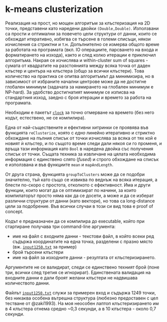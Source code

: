 # k-means clusterization

Реализация на прост, но мощен алгоритъм за клъстеризация на 2D точки, представени като наредени двойки `(Double,Double)`. Използвани са прости и оптимални за повечето цели структури от данни, които се обхождат итеративно, избягва се търсене в големи списъци, някои изчисления са стриктни и т.н. Допълнително се измерва общото време за работата на програмата (вкл. IO операциите, парсването на входа и форматирането на изхода), както и след колко итерации е приключил алгоритъма. Накрая се изчислява и within-cluster sum of squares - сумата от квадратите на разстоянията между всяка точка от даден клъстер и центъра на клъстера (общо за всички клъстери). Това количество на практика се опитва алгоритъмът да минимизира, но в зависимост от избраните начални центрове може да не достигне глобален минимум (задачата за намирането на глобален минимум е NP-hard). За удобство достигнатият минимум се изписва на стандартния изход, заедно с броя итерации и времето за работа на програмата.

Необходим е пакетът [`clock`](https://hackage.haskell.org/package/clock) за точно отмерване на времето (без него кодът, естествено, не се компилира).

Една от най-съществените и ефективни хитринки се проявява във функцията `reClusterize`, която с _едно_ линейно итеративно и стриктно обхождане на пълния списък от точки изчислява за всяка от тях кой е новият ѝ клъстер, и по същото време следи дали някоя си го променя, и връща тази информация като `Bool` в наредена двойка със получения списък от точки. Същата техника за извличане на цялата необходима информация с единствено слято (_fused_) и строго обхождане на списък е използвана и във функциите `mean` и `mapAndLength`.

От друга страна, функцията `groupToClusters` може да се подобри значително, тъй като също се извиква по веднъж на всяка итерация, а блести по-скоро с простота, отколкото с ефективност. Има и други функции, които могат да се оптимизират по начини, за които компилаторът просто няма как да се досети, а може и да се изберат различни структури от данни (като вектори), но това са long-distance цели за подобрение. Във всички случаи в този си вид това е proof of concept.

Кодът е предназначен да се компилира до executable, който при стартиране получава три command-line аргумента:
* име на файл с входните данни - текстови файл, в който всеки ред съдържа координатите на една точка, разделени с празно място (вж. [`input1250.txt`](https://github.com/Andreshk/k-means/blob/master/input1250.txt) за пример)
* брой търсени клъстери
* име на файл за изходните данни - резултата от клъстеризирането.

Аргументите не се валидират, следи се единствено техният брой (поне три, всички след третия се игнорират). Единствената валидация на входните данни е дали броят желани клъстери не надвишава количеството данни.

Файлът [`input1250.txt`](https://github.com/Andreshk/k-means/blob/master/input1250.txt) служи за примерен вход и съдържа 1249 точки, без никаква особена вътрешна структура (любезно предоставен с цел тестване от @zaki1993). На моя неособен лаптоп клъстеризирането им в 4 клъстера отнема средно ~0,3 секунди, а в 10 клъстера - около 0,7 секунди.
